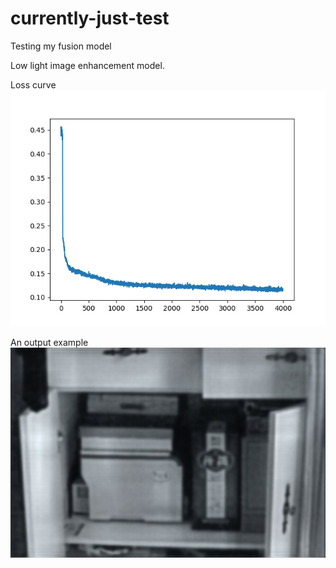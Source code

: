 # currently-just-test
Testing my fusion model

Low light image enhancement model.

Loss curve  
![image](https://github.com/SSyangguang/currently-just-test/blob/main/train_loss_curve.png)
  
An output example  
![image](https://github.com/SSyangguang/currently-just-test/blob/main/output.jpg)
